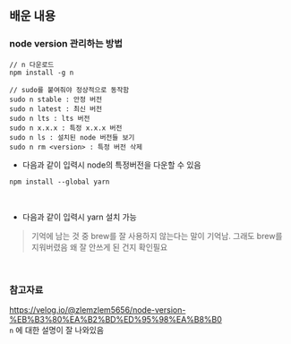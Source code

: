 ## 배운 내용

### node version 관리하는 방법

```
// n 다운로드
npm install -g n

// sudo를 붙여줘야 정상적으로 동작함
sudo n stable : 안정 버전
sudo n latest : 최신 버전
sudo n lts : lts 버전
sudo n x.x.x : 특정 x.x.x 버전
sudo n ls : 설치된 node 버전들 보기
sudo n rm <version> : 특정 버전 삭제
```

- 다음과 같이 입력시 node의 특정버전을 다운할 수 있음

```
npm install --global yarn
```

<br>

- 다음과 같이 입력시 yarn 설치 가능

> 기억에 남는 것 중 brew를 잘 사용하지 않는다는 말이 기억남.
> 그래도 brew를 지워버렸음 왜 잘 안쓰게 된 건지 확인필요

 <br>

### 참고자료

https://velog.io/@zlemzlem5656/node-version-%EB%B3%80%EA%B2%BD%ED%95%98%EA%B8%B0  
`n` 에 대한 설명이 잘 나와있음
